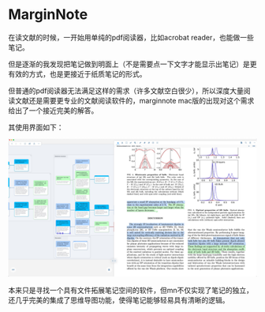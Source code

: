 # MarginNote

在读文献的时候，一开始用单纯的pdf阅读器，比如acrobat reader，也能做一些笔记。

但是逐渐的我发现把笔记做到明面上（不是需要点一下文字才能显示出笔记）是更有效的方式，也是更接近于纸质笔记的形式。

但普通的pdf阅读器无法满足这样的需求（许多文献空白很少），所以深度大量阅读文献还是需要更专业的文献阅读软件的，marginnote mac版的出现对这个需求给出了一个接近完美的解答。

其使用界面如下：

![](/assets/B63DC43C-FC2F-4357-ACBC-0E07040C10E4.png)

本来只是寻找一个具有文件拓展笔记空间的软件，但mn不仅实现了笔记的独立，还几乎完美的集成了思维导图功能，使得笔记能够轻易具有清晰的逻辑。